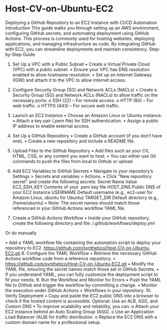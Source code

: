 # Host-CV-on-Ubuntu-EC2
Deploying a GitHub Repository to an EC2 Instance with CI/CD Automation
Introduction
This guide walks you through setting up an AWS environment, configuring GitHub secrets, and automating deployment using GitHub Actions. This process is commonly used for hosting websites, deploying applications, and managing infrastructure as code. By integrating GitHub with EC2, you can streamline deployments and maintain consistency.
Step-by-Step Guide
1. Set Up a VPC with a Public Subnet
•	Create a Virtual Private Cloud (VPC) with a public subnet.
•	Ensure your VPC has DNS resolution enabled to allow hostname resolution.
•	Set up an Internet Gateway (IGW) and attach it to the VPC to allow internet access.
2. Configure Security Group (SG) and Network ACLs (NACLs)
•	Create a Security Group (SG) and Network ACLs (NACLs) to allow traffic on the necessary ports: 
o	SSH (22) – For remote access.
o	HTTP (80) – For web traffic.
o	HTTPS (443) – For secure web traffic.
3. Launch an EC2 Instance
•	Choose an Amazon Linux or Ubuntu instance.
•	Attach a key pair (.pem file) for SSH authentication.
•	Assign a public IP address to enable external access.
4. Set Up a GitHub Repository
•	Create a GitHub account (if you don’t have one).
•	Create a new repository and include a README file.
5. Upload Files to the GitHub Repository
•	Add files such as your CV, HTML, CSS, or any content you want to host.
•	You can either use Git commands to push the files from local to Github or upload

6. Add EC2 Variables to GitHub Secrets
•	Navigate to your repository’s Settings > Secrets and variables > Actions.
•	Click "New repository secret" and create the following secrets:
Secret Name	Value
EC2_SSH_KEY	Contents of your .pem key file
HOST_DNS	Public DNS of your EC2 instance
USERNAME	Default username (e.g., ec2-user for Amazon Linux, ubuntu for Ubuntu)
TARGET_DIR	Default directory (e.g., /home/ubuntu)
•	Note: The secret names should match those referenced in your GitHub Actions workflow YAML file.

7. Create a GitHub Actions Workflow
•	Inside your GitHub repository, create the following directory and file: 
/.github/workflows/deploy.yml

Or do manually 


•	Add a YAML workflow file containing the automation script to deploy your repository to EC2. https://github.com/synthetico/Host-CV-on-Ubuntu-EC2.git
8. Configure the YAML Workflow
•	Retrieve the necessary GitHub Actions workflow code from a reference repository.
•	https://github.com/synthetico/Host-CV-on-Ubuntu-EC2.git 
•	Modify the YAML file, ensuring the secret names match those set in GitHub Secrets.
•	If you understand YAML, you can fully customize the deployment script to fit your needs.
9. Run the Workflow and Monitor for Errors
•	Push the YAML file to GitHub and trigger the workflow by committing a change.
•	Monitor the execution under GitHub Actions > Workflows in your repository.
10. Verify Deployment
•	Copy and paste the EC2 public DNS into a browser to check if the hosted content is accessible.
Optional: Use an ALB, ASG, and Custom DNS
•	To improve scalability and reliability, you can: 
o	Attach your EC2 instance behind an Auto Scaling Group (ASG).
o	Use an Application Load Balancer (ALB) for traffic distribution.
o	Replace the EC2 DNS with a custom domain name for a professional setup.

